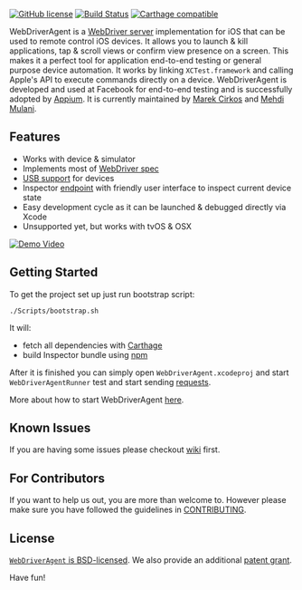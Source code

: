 [![GitHub license](https://img.shields.io/badge/license-BSD-lightgrey.svg)](LICENSE) [![Build Status](https://travis-ci.org/facebook/WebDriverAgent.svg?branch=master)](https://travis-ci.org/facebook/WebDriverAgent) [![Carthage compatible](https://img.shields.io/badge/Carthage-compatible-4BC51D.svg?style=flat)](https://github.com/Carthage/Carthage)

WebDriverAgent is a [WebDriver server](https://w3c.github.io/webdriver/webdriver-spec.html) implementation for iOS that can be used to remote control iOS devices. It allows you to launch & kill applications, tap & scroll views or confirm view presence on a screen. This makes it a perfect tool for application end-to-end testing or general purpose device automation. It works by linking `XCTest.framework` and calling Apple's API to execute commands directly on a device. WebDriverAgent is developed and used at Facebook for end-to-end testing and is successfully adopted by [Appium](http://appium.io). It is currently maintained by [Marek Cirkos](https://github.com/marekcirkos) and [Mehdi Mulani](https://github.com/mmmulani).

## Features
 * Works with device & simulator
 * Implements most of [WebDriver spec](https://w3c.github.io/webdriver/webdriver-spec.html)
 * [USB support](https://github.com/facebook/WebDriverAgent/wiki/USB-support) for devices
 * Inspector [endpoint](http://localhost:8100/inspector) with friendly user interface to inspect current device state
 * Easy development cycle as it can be launched & debugged directly via Xcode
 * Unsupported yet, but works with tvOS & OSX

[![Demo Video](https://j.gifs.com/gJymG9.gif)](https://youtu.be/EatiYGFxBxY)

## Getting Started
To get the project set up just run bootstrap script:
```
./Scripts/bootstrap.sh
```
It will:
* fetch all dependencies with [Carthage](https://github.com/Carthage/Carthage)
* build Inspector bundle using [npm](https://www.npmjs.com)

After it is finished you can simply open `WebDriverAgent.xcodeproj` and start `WebDriverAgentRunner` test
and start sending [requests](https://github.com/facebook/WebDriverAgent/wiki/Queries).

More about how to start WebDriverAgent [here](https://github.com/facebook/WebDriverAgent/wiki/Starting-WebDriverAgent).

## Known Issues
If you are having some issues please checkout [wiki](https://github.com/facebook/WebDriverAgent/wiki/Common-Issues) first.

## For Contributors
If you want to help us out, you are more than welcome to. However please make sure you have followed the guidelines in [CONTRIBUTING](https://github.com/facebook/WebDriverAgent/blob/master/CONTRIBUTING.md).

## License

[`WebDriverAgent` is BSD-licensed](https://github.com/facebook/WebDriverAgent/blob/master/LICENSE). We also provide an additional [patent grant](https://github.com/facebook/WebDriverAgent/blob/master/PATENTS).

Have fun!